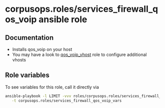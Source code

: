 # corpusops.roles/services_firewall_qos_voip ansible role
## Documentation

- Installs qos_voip on your host
- You may have a look to [qos_voip_vhost](../qos_voip_vhost) role to configure additional vhosts

## Role variables
To see variables for this role, call it directly via
```bash
ansible-playbook -l LIMIT -vvv roles/corpusops.roles/services_firewall_qos_voip/role.yml \
   -t corpusops.roles/services_firewall_qos_voip_vars
```
